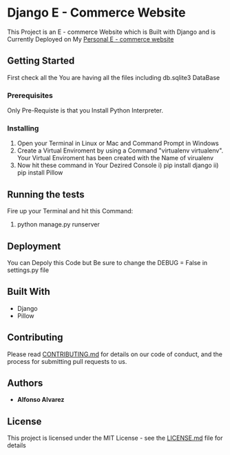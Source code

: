 # Django E - Commerce Website

This Project is an E - commerce Website which is Built with Django and is Currently Deployed on My [Personal E - commerce website](https://rushx.pythonanywhere.com)

## Getting Started

First check all the You are having all the files including db.sqlite3 DataBase

### Prerequisites

Only Pre-Requiste is that you Install Python Interpreter.

### Installing

1. Open your Terminal in Linux or Mac and Command Prompt in Windows
2. Create a Virtual Enviroment by using a Command "virtualenv virtualenv". Your Virtual Enviroment has been created with the Name of virualenv
3. Now hit these command in Your Dezired Console 
	i) pip install django
	ii) pip install Pillow

## Running the tests

Fire up your Terminal and hit this Command:
1. python manage.py runserver

## Deployment

You can Depoly this Code but Be sure to change the DEBUG = False in settings.py file

## Built With

* Django
* Pillow

## Contributing

Please read [CONTRIBUTING.md](CONTRIBUTING.md) for details on our code of conduct, and the process for submitting pull requests to us.

## Authors

* **Alfonso Alvarez** 
## License

This project is licensed under the MIT License - see the [LICENSE.md](LICENSE) file for details
